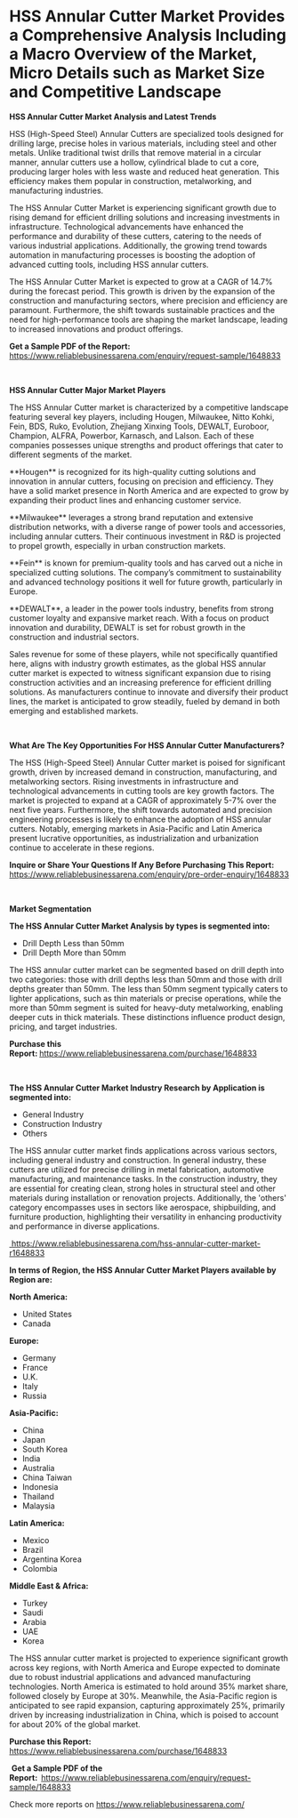 <p><h1>HSS Annular Cutter Market Provides a Comprehensive Analysis Including a Macro Overview of the Market, Micro Details such as Market Size and Competitive Landscape</h1></p><p><strong>HSS Annular Cutter Market Analysis and Latest Trends</strong></p>
<p><p>HSS (High-Speed Steel) Annular Cutters are specialized tools designed for drilling large, precise holes in various materials, including steel and other metals. Unlike traditional twist drills that remove material in a circular manner, annular cutters use a hollow, cylindrical blade to cut a core, producing larger holes with less waste and reduced heat generation. This efficiency makes them popular in construction, metalworking, and manufacturing industries.</p><p>The HSS Annular Cutter Market is experiencing significant growth due to rising demand for efficient drilling solutions and increasing investments in infrastructure. Technological advancements have enhanced the performance and durability of these cutters, catering to the needs of various industrial applications. Additionally, the growing trend towards automation in manufacturing processes is boosting the adoption of advanced cutting tools, including HSS annular cutters.</p><p>The HSS Annular Cutter Market is expected to grow at a CAGR of 14.7% during the forecast period. This growth is driven by the expansion of the construction and manufacturing sectors, where precision and efficiency are paramount. Furthermore, the shift towards sustainable practices and the need for high-performance tools are shaping the market landscape, leading to increased innovations and product offerings.</p></p>
<p><strong>Get a Sample PDF of the Report:&nbsp;</strong> <a href="https://www.reliablebusinessarena.com/enquiry/request-sample/1648833?utm_campaign=2930&utm_medium=2&utm_source=Github&utm_content=ia&utm_term=09042025&utm_id=hss-annular-cutter">https://www.reliablebusinessarena.com/enquiry/request-sample/1648833</a></p>
<p>&nbsp;</p>
<p><strong>HSS Annular Cutter Major Market Players</strong></p>
<p><p>The HSS Annular Cutter market is characterized by a competitive landscape featuring several key players, including Hougen, Milwaukee, Nitto Kohki, Fein, BDS, Ruko, Evolution, Zhejiang Xinxing Tools, DEWALT, Euroboor, Champion, ALFRA, Powerbor, Karnasch, and Lalson. Each of these companies possesses unique strengths and product offerings that cater to different segments of the market.</p><p>**Hougen** is recognized for its high-quality cutting solutions and innovation in annular cutters, focusing on precision and efficiency. They have a solid market presence in North America and are expected to grow by expanding their product lines and enhancing customer service.</p><p>**Milwaukee** leverages a strong brand reputation and extensive distribution networks, with a diverse range of power tools and accessories, including annular cutters. Their continuous investment in R&D is projected to propel growth, especially in urban construction markets.</p><p>**Fein** is known for premium-quality tools and has carved out a niche in specialized cutting solutions. The company’s commitment to sustainability and advanced technology positions it well for future growth, particularly in Europe.</p><p>**DEWALT**, a leader in the power tools industry, benefits from strong customer loyalty and expansive market reach. With a focus on product innovation and durability, DEWALT is set for robust growth in the construction and industrial sectors.</p><p>Sales revenue for some of these players, while not specifically quantified here, aligns with industry growth estimates, as the global HSS annular cutter market is expected to witness significant expansion due to rising construction activities and an increasing preference for efficient drilling solutions. As manufacturers continue to innovate and diversify their product lines, the market is anticipated to grow steadily, fueled by demand in both emerging and established markets.</p></p>
<p>&nbsp;</p>
<p><strong>What Are The Key Opportunities For HSS Annular Cutter Manufacturers?</strong></p>
<p><p>The HSS (High-Speed Steel) Annular Cutter market is poised for significant growth, driven by increased demand in construction, manufacturing, and metalworking sectors. Rising investments in infrastructure and technological advancements in cutting tools are key growth factors. The market is projected to expand at a CAGR of approximately 5-7% over the next five years. Furthermore, the shift towards automated and precision engineering processes is likely to enhance the adoption of HSS annular cutters. Notably, emerging markets in Asia-Pacific and Latin America present lucrative opportunities, as industrialization and urbanization continue to accelerate in these regions.</p></p>
<p><strong>Inquire or Share Your Questions If Any Before Purchasing This Report:</strong> <a href="https://www.reliablebusinessarena.com/enquiry/pre-order-enquiry/1648833?utm_campaign=2930&utm_medium=2&utm_source=Github&utm_content=ia&utm_term=09042025&utm_id=hss-annular-cutter">https://www.reliablebusinessarena.com/enquiry/pre-order-enquiry/1648833</a></p>
<p>&nbsp;</p>
<p><strong>Market Segmentation</strong></p>
<p><strong>The HSS Annular Cutter Market Analysis by types is segmented into:</strong></p>
<p><ul><li>Drill Depth Less than 50mm</li><li>Drill Depth More than 50mm</li></ul></p>
<p><p>The HSS annular cutter market can be segmented based on drill depth into two categories: those with drill depths less than 50mm and those with drill depths greater than 50mm. The less than 50mm segment typically caters to lighter applications, such as thin materials or precise operations, while the more than 50mm segment is suited for heavy-duty metalworking, enabling deeper cuts in thick materials. These distinctions influence product design, pricing, and target industries.</p></p>
<p><strong>Purchase this Report:&nbsp;</strong><a href="https://www.reliablebusinessarena.com/purchase/1648833?utm_campaign=2930&utm_medium=2&utm_source=Github&utm_content=ia&utm_term=09042025&utm_id=hss-annular-cutter">https://www.reliablebusinessarena.com/purchase/1648833</a></p>
<p>&nbsp;</p>
<p><strong>The HSS Annular Cutter Market Industry Research by Application is segmented into:</strong></p>
<p><ul><li>General Industry</li><li>Construction Industry</li><li>Others</li></ul></p>
<p><p>The HSS annular cutter market finds applications across various sectors, including general industry and construction. In general industry, these cutters are utilized for precise drilling in metal fabrication, automotive manufacturing, and maintenance tasks. In the construction industry, they are essential for creating clean, strong holes in structural steel and other materials during installation or renovation projects. Additionally, the 'others' category encompasses uses in sectors like aerospace, shipbuilding, and furniture production, highlighting their versatility in enhancing productivity and performance in diverse applications.</p></p>
<p><a href="https://www.reliablebusinessarena.com/hss-annular-cutter-market-r1648833?utm_campaign=2930&utm_medium=2&utm_source=Github&utm_content=ia&utm_term=09042025&utm_id=hss-annular-cutter">&nbsp;https://www.reliablebusinessarena.com/hss-annular-cutter-market-r1648833</a></p>
<p><strong>In terms of Region, the HSS Annular Cutter Market Players available by Region are:</strong></p>
<p>
    <p> <strong> North America: </strong>
        <ul>
            <li>United States</li>
            <li>Canada</li>
        </ul>
        </p> 
    <p> <strong> Europe: </strong>
        <ul>
            <li>Germany</li>
            <li>France</li>
            <li>U.K.</li>
            <li>Italy</li>
            <li>Russia</li>
        </ul>
        </p> 
    <p> <strong> Asia-Pacific: </strong>
        <ul>
            <li>China</li>
            <li>Japan</li>
            <li>South Korea</li>
            <li>India</li>
            <li>Australia</li>
            <li>China Taiwan</li>
            <li>Indonesia</li>
            <li>Thailand</li>
            <li>Malaysia</li>
        </ul>
        </p> 
    <p> <strong> Latin America: </strong>
        <ul>
            <li>Mexico</li>
            <li>Brazil</li>
            <li>Argentina Korea</li>
            <li>Colombia</li>
        </ul>
        </p> 
    <p> <strong> Middle East & Africa: </strong>
        <ul>
            <li>Turkey</li>
            <li>Saudi</li>
            <li>Arabia</li>
            <li>UAE</li>
            <li>Korea</li>
        </ul>
    </p>
    </p>
<p><p>The HSS annular cutter market is projected to experience significant growth across key regions, with North America and Europe expected to dominate due to robust industrial applications and advanced manufacturing technologies. North America is estimated to hold around 35% market share, followed closely by Europe at 30%. Meanwhile, the Asia-Pacific region is anticipated to see rapid expansion, capturing approximately 25%, primarily driven by increasing industrialization in China, which is poised to account for about 20% of the global market.</p></p>
<p><strong>Purchase this Report: </strong><a href="https://www.reliablebusinessarena.com/purchase/1648833?utm_campaign=2930&utm_medium=2&utm_source=Github&utm_content=ia&utm_term=09042025&utm_id=hss-annular-cutter">https://www.reliablebusinessarena.com/purchase/1648833</a></p>
<p>&nbsp;<strong>Get a Sample PDF of the Report:&nbsp;&nbsp;</strong><a href="https://www.reliablebusinessarena.com/enquiry/request-sample/1648833?utm_campaign=2930&utm_medium=2&utm_source=Github&utm_content=ia&utm_term=09042025&utm_id=hss-annular-cutter">https://www.reliablebusinessarena.com/enquiry/request-sample/1648833</a></p>
<p><strong></strong></p>
<p>Check more reports on <a href="https://www.reliablebusinessarena.com/?utm_campaign=2930&utm_medium=2&utm_source=Github&utm_content=ia&utm_term=09042025&utm_id=hss-annular-cutter">https://www.reliablebusinessarena.com/</a></p>